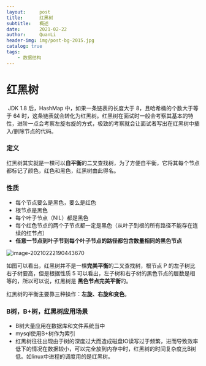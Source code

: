 ```yaml
---
layout:     post
title:      红黑树
subtitle:   概述
date:       2021-02-22
author:     QuanLi
header-img: img/post-bg-2015.jpg
catalog: true
tags:
    - 数据结构
---
```


# 红黑树

​		JDK 1.8 后，HashMap 中，如果一条链表的长度大于 8，且哈希桶的个数大于等于 64 时，这条链表就会转化为红黑树。红黑树在面试时一般会考察其基本的特性，进阶一点会考察左旋右旋的方式，极致的考察就会让面试者写出在红黑树中插入/删除节点的代码。

### 定义

​	红黑树其实就是一棵可以**自平衡**的二叉查找树，为了方便自平衡，它将其每个节点都标记了颜色，红色和黑色，红黑树由此得名。

### 性质

- 每个节点要么是黑色，要么是红色
- 根节点是黑色
- 每个叶子节点（NIL）都是黑色
- 每个红色节点的两个子节点都一定是黑色（从叶子到根的所有路径不能存在连续的红节点）
- **任意一节点到叶子节到每个叶子节点的路径都包含数量相同的黑色节点**

![image-20210222190443670](C:\Users\ql\AppData\Roaming\Typora\typora-user-images\image-20210222190443670.png)

如图可以看出，红黑树并不是一棵**完美平衡**的二叉查找树，根节点 P 的左子树比右子树要高，但是根据性质 5 可以看出，左子树和右子树的黑色节点的层数是相等的，所以可以说，红黑树是 **黑色节点完美平衡**的。

红黑树的平衡主要靠三种操作：**左旋、右旋和变色**。

### B树，B+树，红黑树应用场景

- B树大量应用在数据库和文件系统当中
- mysql使用B+树作为索引
- 红黑树往往出现由于树的深度过大而造成磁盘IO读写过于频繁，进而导致效率低下的情况在数据较小，可以完全放到内存中时，红黑树的时间复杂度比B树低。如linux中进程的调度用的是红黑树。